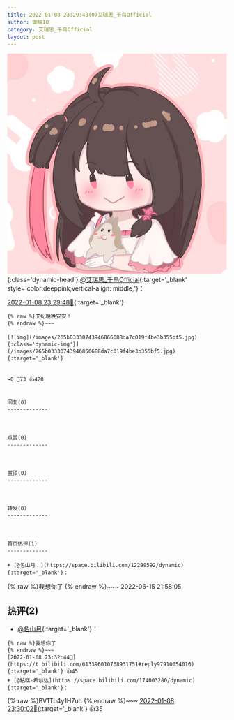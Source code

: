 ```yaml
---
title: 2022-01-08 23:29:48(0)艾瑞思_千鸟Official
author: 御坂IO
category: 艾瑞思_千鸟Official
layout: post
---
```


![img](/images/7e08840c56f251de28bdf766b647bd5fe9a5d50a.jpg){:class='dynamic-head'}
[@艾瑞思_千鸟Official](https://space.bilibili.com/1090010845/dynamic){:target='_blank' style='color:deeppink;vertical-align: middle;'}：

[2022-01-08 23:29:48🔗](https://t.bilibili.com/613396010768931751){:target='_blank'}

~~~
{% raw %}艾妃糖晚安安！
{% endraw %}~~~

[![img](/images/265b03330743946866688da7c019f4be3b355bf5.jpg){:class='dynamic-img'}](/images/265b03330743946866688da7c019f4be3b355bf5.jpg){:target='_blank'}


↪️0 💬73 👍428


回复(0)
-------------



点赞(0)
-------------



置顶(0)
-------------



转发(0)
-------------



首页热评(1)
-------------

+ [@名山月：](https://space.bilibili.com/12299592/dynamic){:target='_blank'}：
~~~
{% raw %}我想你了
{% endraw %}~~~
2022-06-15 21:58:05


热评(2)
-------------

+ [@名山月](https://space.bilibili.com/12299592/dynamic){:target='_blank'}：
~~~
{% raw %}我想你了
{% endraw %}~~~
[2022-01-08 23:32:44🔗](https://t.bilibili.com/613396010768931751#reply97910054016){:target='_blank'} 👍45
+ [@粘糕-希尔达](https://space.bilibili.com/174003280/dynamic){:target='_blank'}：
~~~
{% raw %}BV1Tb4y1H7uh
{% endraw %}~~~
[2022-01-08 23:30:02🔗](https://t.bilibili.com/613396010768931751#reply97909843568){:target='_blank'} 👍35



